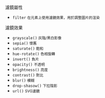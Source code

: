 濾鏡屬性
- `filter` <small>在元素上使用濾鏡效果，用於調整圖片的渲染</small>

濾鏡效果
- `grayscale()` <small>灰階/黑白影像</small>
- `sepia()` <small>懷舊</small>
- `saturate()` <small>飽和</small>
- `hue-rotate()` <small>色相旋轉</small>
- `invert()` <small>負片</small>
- `opacity()` <small>不透明</small>
- `brightness()` <small>亮度</small>
- `contrast()` <small>對比</small>
- `blur()` <small>模糊</small>
- `drop-shasow()` <small>下拉陰影</small>
- `url()` <small>SVG濾鏡</small>